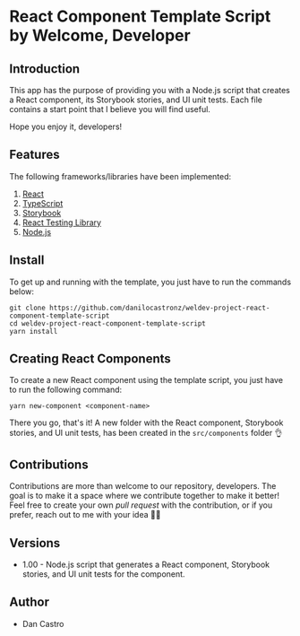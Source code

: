 # React Component Template Script by Welcome, Developer

## Introduction

This app has the purpose of providing you with a Node.js script that creates a React component, its Storybook stories, and UI unit tests. Each file contains a start point that I believe you will find useful.

Hope you enjoy it, developers!

## Features

The following frameworks/libraries have been implemented:

1. [React](https://reactjs.org/)
2. [TypeScript](https://www.typescriptlang.org/)
3. [Storybook](https://material-ui.com/)
4. [React Testing Library](https://testing-library.com/react/)
5. [Node.js](https://nodejs.org/)

## Install

To get up and running with the template, you just have to run the commands below:

```terminal
git clone https://github.com/danilocastronz/weldev-project-react-component-template-script
cd weldev-project-react-component-template-script
yarn install
```

## Creating React Components

To create a new React component using the template script, you just have to run the following command:

```terminal
yarn new-component <component-name>
```

There you go, that's it! A new folder with the React component, Storybook stories, and UI unit tests, has been created in the `src/components` folder 👌

## Contributions

Contributions are more than welcome to our repository, developers. The goal is to make it a space where we contribute together to make it better! Feel free to create your own _pull request_ with the contribution, or if you prefer, reach out to me with your idea 🙋‍♂️

## Versions

- 1.00 - Node.js script that generates a React component, Storybook stories, and UI unit tests for the component.

## Author

- Dan Castro
